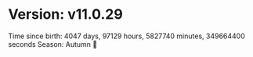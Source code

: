 # Version: v11.0.29
Time since birth: 4047 days, 97129 hours, 5827740 minutes, 349664400 seconds
Season: Autumn 🍁
